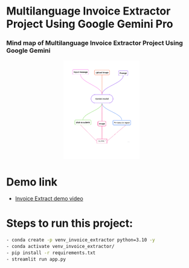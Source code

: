 # Multilanguage Invoice Extractor Project Using Google Gemini Pro



### Mind map of Multilanguage Invoice Extractor Project Using Google Gemini
<p align="center">
  <img src="https://github.com/AIWalaBro/GenAI_Projects/blob/main/Multilanguage_Invoice_Extractor_using_GoogleGeminiPro/mind_map1_page-0001.jpg" width=40% height=30%>
</p>

<!-- 
# mind map
<img src="https://github.com/AIWalaBro/GenAI_Projects/blob/ad99e1f7cc36530a8c5cdfeac7cda36699544126/Multilanguage_Invoice_Extractor_using_GoogleGeminiPro/mind_map1_page-0001.jpg" align="center" width=50% height=50% > -->


# Demo link
- [Invoice Extract demo video](https://www.loom.com/share/433e1e2ab3094bcda125eb62021405dd?sid=3f594751-a75d-4950-b727-5806282d347d)


# Steps to run this project:
```bash
- conda create -p venv_invoice_extractor python=3.10 -y
- conda activate venv_invoice_extractor/
- pip install -r requirements.txt
- streamlit run app.py
```